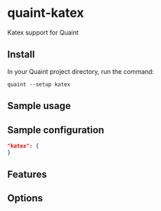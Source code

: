 
# quaint-katex

Katex support for Quaint

## Install

In your Quaint project directory, run the command:

    quaint --setup katex


## Sample usage


## Sample configuration

```json
"katex": {
}
```

## Features


## Options


